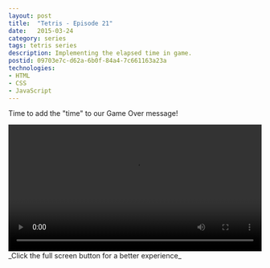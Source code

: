 ```yaml
---
layout: post
title:  "Tetris - Episode 21"
date:   2015-03-24
category: series
tags: tetris series
description: Implementing the elapsed time in game.
postid: 09703e7c-d62a-6b0f-84a4-7c661163a23a
technologies:
- HTML
- CSS
- JavaScript
---
```


Time to add the "time" to our Game Over message!

<video style="width:100%;" controls>
	<source src="http://videos.quarrantine.com:8000?name=tetris21.mp4" type="video/mp4">
</video>
_Click the full screen button for a better experience_
